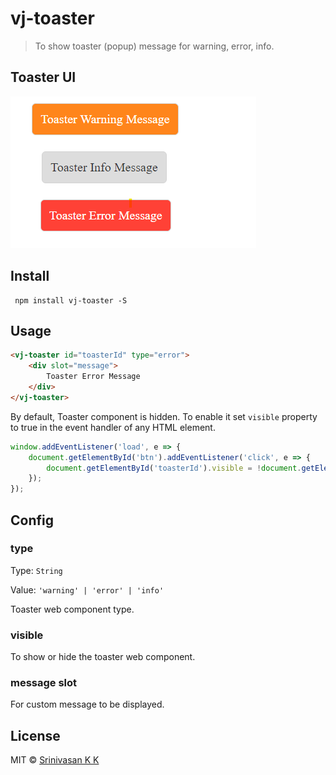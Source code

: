 # vj-toaster

> To show toaster (popup) message for warning, error, info.

## Toaster UI

![Toaster_Web_Component](screenshots/Toaster-types.png)

## Install

```
 npm install vj-toaster -S
```

## Usage
```html
<vj-toaster id="toasterId" type="error">
    <div slot="message">
        Toaster Error Message
    </div>
</vj-toaster>
```
By default, Toaster component is hidden. To enable it set `visible` property to true in the event handler of any HTML element.
```javascript
window.addEventListener('load', e => {
    document.getElementById('btn').addEventListener('click', e => {
        document.getElementById('toasterId').visible = !document.getElementById('toasterId').visible;
    });
});
```

## Config

### type
Type: `String`

Value: `'warning' | 'error' | 'info'`

Toaster web component type.

### visible
To show or hide the toaster web component.

### message slot
For custom message to be displayed.

## License
MIT &copy; [Srinivasan K K](https://srinivasankk.com)